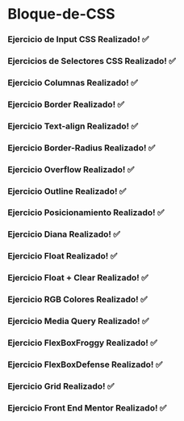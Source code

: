 # Bloque-de-CSS

### Ejercicio de Input CSS Realizado! :white_check_mark:
### Ejercicios de Selectores CSS Realizado! :white_check_mark:
### Ejercicio Columnas Realizado! :white_check_mark:
### Ejercicio Border Realizado! :white_check_mark:
### Ejercicio Text-align Realizado! :white_check_mark:
### Ejercicio Border-Radius Realizado! :white_check_mark:
### Ejercicio Overflow Realizado! :white_check_mark:
### Ejercicio Outline Realizado! :white_check_mark:
### Ejercicio Posicionamiento Realizado! :white_check_mark:
### Ejercicio Diana Realizado! :white_check_mark:
### Ejercicio Float Realizado! :white_check_mark:
### Ejercicio Float + Clear Realizado! :white_check_mark:
### Ejercicio RGB Colores Realizado! :white_check_mark:
### Ejercicio Media Query Realizado! :white_check_mark:
### Ejercicio FlexBoxFroggy Realizado! :white_check_mark:
### Ejercicio FlexBoxDefense Realizado! :white_check_mark:
### Ejercicio Grid Realizado! :white_check_mark:
### Ejercicio Front End Mentor Realizado! :white_check_mark: